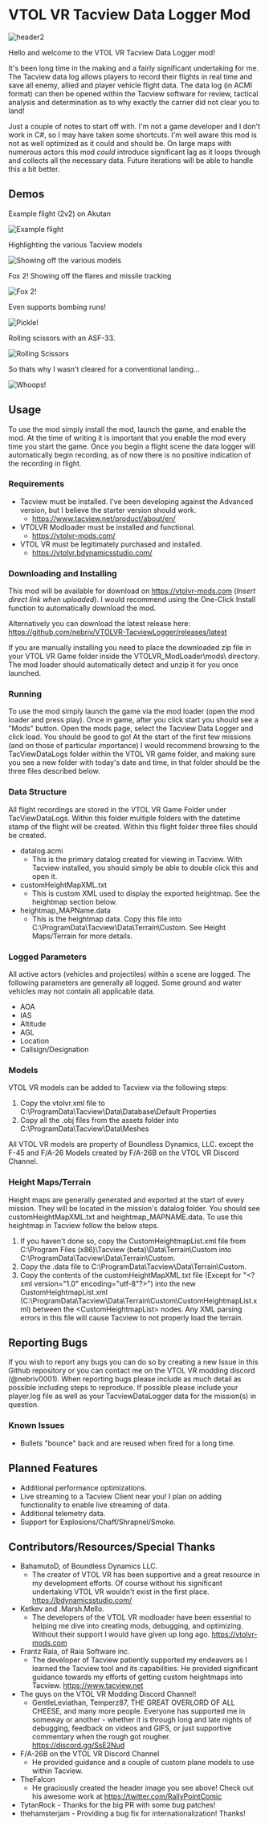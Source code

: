 # VTOL VR Tacview Data Logger Mod

![header2](https://user-images.githubusercontent.com/1825214/85210315-da335c80-b30c-11ea-9200-7704414ddb69.png)

Hello and welcome to the VTOL VR Tacview Data Logger mod! 

It's been long time in the making and a fairly significant undertaking for me. The Tacview data log allows players to record their flights in real time and save all enemy, allied and player vehicle flight data. The data log (in ACMI format) can then be opened within the Tacview software for review, tactical analysis and determination as to why exactly the carrier did not clear you to land!

Just a couple of notes to start off with. I'm not a game developer and I don't work in C#, so I may have taken some shortcuts. I'm well aware this mod is not as well optimized as it could and should be. On large maps with numerous actors this mod *could* introduce significant lag as it loops through and collects all the necessary data. Future iterations will be able to handle this a bit better.

## Demos
Example flight (2v2) on Akutan

![Example flight](https://user-images.githubusercontent.com/1825214/85156214-c06c1980-b227-11ea-9710-9b2cab264ade.gif)

Highlighting the various Tacview models

![Showing off the various models](https://user-images.githubusercontent.com/1825214/85156218-c2ce7380-b227-11ea-9aa5-ab78476b107c.gif)

Fox 2! Showing off the flares and missile tracking

![Fox 2!](https://user-images.githubusercontent.com/1825214/85156223-c4983700-b227-11ea-8e3b-a08a981648e5.gif)

Even supports bombing runs!

![Pickle!](https://user-images.githubusercontent.com/1825214/85156234-c6fa9100-b227-11ea-8c45-c8f251bc1cea.gif)

Rolling scissors with an ASF-33.

![Rolling Scissors](https://user-images.githubusercontent.com/1825214/85156236-c82bbe00-b227-11ea-9151-bc2eb9adeeda.gif)


So thats why I wasn't cleared for a conventional landing...

![Whoops!](https://user-images.githubusercontent.com/1825214/85156242-c95ceb00-b227-11ea-8a1f-5f71c2ea0de1.gif)


## Usage
To use the mod simply install the mod, launch the game, and enable the mod. At the time of writing it is important that you enable the mod every time you start the game. Once you begin a flight scene the data logger will automatically begin recording, as of now there is no positive indication of the recording in flight.

### Requirements
- Tacview must be installed. I've been developing against the Advanced version, but I believe the starter version should work.
	 - https://www.tacview.net/product/about/en/
- VTOLVR Modloader must be installed and functional.
	 - https://vtolvr-mods.com/
- VTOL VR must be legitimately purchased and installed.
 	 - https://vtolvr.bdynamicsstudio.com/
	 
### Downloading and Installing
This mod will be available for download on https://vtolvr-mods.com (*Insert direct link when uploaded*). I would recommend using the One-Click Install function to automatically download the mod.

Alternatively you can download the latest release here:
https://github.com/nebriv/VTOLVR-TacviewLogger/releases/latest

If you are manually installing you need to place the downloaded zip file in your VTOL VR Game folder inside the VTOLVR_ModLoader\mods\ directory. The mod loader should automatically detect and unzip it for you once launched.

### Running
To use the mod simply launch the game via the mod loader (open the mod loader and press play). Once in game, after you click start you should see a "Mods" button. Open the mods page, select the Tacview Data Logger and click load. You should be good to go! At the start of the first few missions (and on those of particular importance) I would recommend browsing to the TacViewDataLogs folder within the VTOL VR game folder, and making sure you see a new folder with today's date and time, in that folder should be the three files described below.

### Data Structure

All flight recordings are stored in the VTOL VR Game Folder under TacViewDataLogs. Within this folder multiple folders with the datetime stamp of the flight will be created. Within this flight folder three files should be created.
 - datalog.acmi
	 - This is the primary datalog created for viewing in Tacview. With Tacview installed, you should simply be able to double click this and open it.
 - customHeightMapXML.txt
	 - This is custom XML used to display the exported heightmap. See the heightmap section below.
 - heightmap_MAPName.data
	 - This is the heightmap data. Copy this file into C:\ProgramData\Tacview\Data\Terrain\Custom\. See Height Maps/Terrain for more details.

### Logged Parameters
All active actors (vehicles and projectiles) within a scene are logged.
The following parameters are generally all logged. Some ground and water vehicles may not contain all applicable data.
 - AOA
 - IAS
 - Altitude
 - AGL
 - Location
 - Callsign/Designation

### Models
VTOL VR models can be added to Tacview via the following steps:
 1. Copy the vtolvr.xml file to C:\ProgramData\Tacview\Data\Database\Default Properties
 2. Copy all the .obj files from the assets folder into C:\ProgramData\Tacview\Data\Meshes

All VTOL VR models are property of Boundless Dynamics, LLC. except the F-45 and F/A-26 Models created by F/A-26B on the VTOL VR Discord Channel.

### Height Maps/Terrain
Height maps are generally generated and exported at the start of every mission. They will be located in the mission's datalog folder. You should see customHeightMapXML.txt and heightmap_MAPNAME.data. To use this heightmap in Tacview follow the below steps.
 1. If you haven't done so, copy the CustomHeightmapList.xml file from C:\Program Files (x86)\Tacview (beta)\Data\Terrain\Custom into C:\ProgramData\Tacview\Data\Terrain\Custom.
 2. Copy the .data file to C:\ProgramData\Tacview\Data\Terrain\Custom.
 3. Copy the contents of the customHeightMapXML.txt file (Except for "\<?xml version="1.0" encoding="utf-8"?\>") into the new CustomHeightmapList.xml (C:\ProgramData\Tacview\Data\Terrain\Custom\CustomHeightmapList.xml) between the \<CustomHeightmapList\> nodes. Any XML parsing errors in this file will cause Tacview to not properly load the terrain. 

## Reporting Bugs
If you wish to report any bugs you can do so by creating a new Issue in this Github repository or you can contact me on the VTOL VR modding discord (@nebriv0001). When reporting bugs please include as much detail as possible including steps to reproduce. If possible please include your player.log file as well as your TacviewDataLogger data for the mission(s) in question.

### Known Issues
- Bullets "bounce" back and are reused when fired for a long time.

## Planned Features
- Additional performance optimizations. 
- Live streaming to a Tacview Client near you! I plan on adding functionality to enable live streaming of data.
- Additional telemetry data.
- Support for Explosions/Chaff/Shrapnel/Smoke.

## Contributors/Resources/Special Thanks

 - BahamutoD, of Boundless Dynamics LLC.
	 - The creator of VTOL VR has been supportive and a great resource in my development efforts. Of course without his significant undertaking VTOL VR wouldn't exist in the first place.
	 https://bdynamicsstudio.com/
 - Ketkev and .Marsh.Mello.
	 - The developers of the VTOL VR modloader have been essential to helping me dive into creating mods, debugging, and optimizing. Without their support I would have given up long ago.
	 https://vtolvr-mods.com
 -  Frantz Raia, of Raia Software inc.
	 - The developer of Tacview patiently supported my endeavors as I learned the Tacview tool and its capabilities. He provided significant guidance towards my efforts of getting custom heightmaps into Tacview.
	 https://www.tacview.net
 - The guys on the VTOL VR Modding Discord Channel!
	 - GentleLeviathan, Temperz87,  THE GREAT OVERLORD OF ALL CHEESE, and many more people. Everyone has supported me in someway or another - whether it is through long and late nights of debugging, feedback on videos and GIFS, or just supportive commentary when the rough got rougher.
	 https://discord.gg/SsE2Nud
 - F/A-26B on the VTOL VR Discord Channel
	 - He provided guidance and a couple of custom plane models to use within Tacview.
 - TheFalcon
 	 - He graciously created the header image you see above! Check out his awesome work at https://twitter.com/RallyPointComic
 - TytanRock 
         - Thanks for the big PR with some bug patches!
 - thehamsterjam
         -  Providing a bug fix for internationalization! Thanks!
